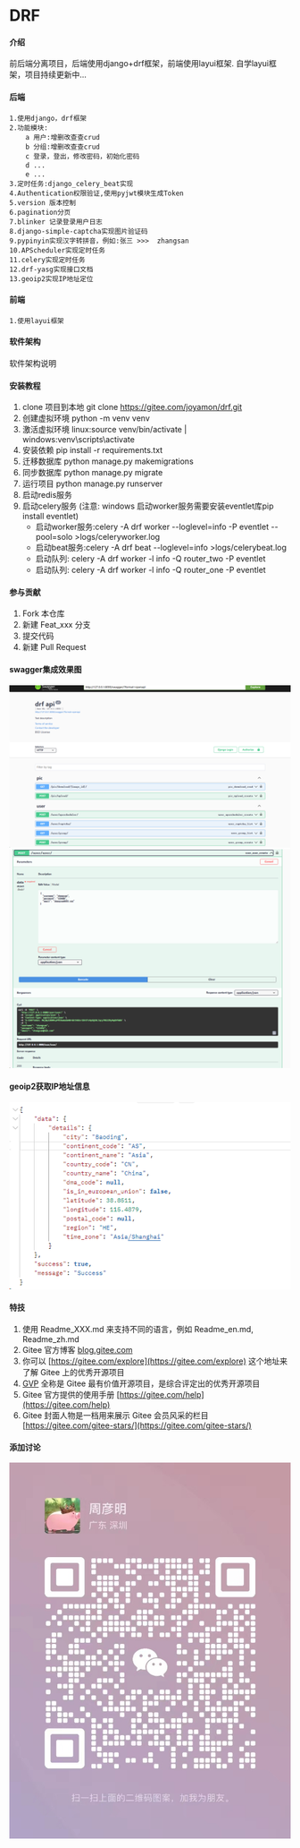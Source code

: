 # DRF

#### 介绍

前后端分离项目，后端使用django+drf框架，前端使用layui框架.
自学layui框架，项目持续更新中...
#### 后端
    1.使用django，drf框架
    2.功能模块:
        a 用户:增删改查查crud
        b 分组:增删改查查crud
        c 登录，登出，修改密码，初始化密码
        d ...
        e ...
    3.定时任务:django_celery_beat实现
    4.Authentication权限验证,使用pyjwt模块生成Token
    5.version 版本控制
    6.pagination分页
    7.blinker 记录登录用户日志
    8.django-simple-captcha实现图片验证码
    9.pypinyin实现汉字转拼音，例如:张三 >>>  zhangsan
    10.APScheduler实现定时任务
    11.celery实现定时任务
    12.drf-yasg实现接口文档
    13.geoip2实现IP地址定位

#### 前端
    1.使用layui框架
    

#### 软件架构

软件架构说明

#### 安装教程

1. clone 项目到本地 git clone https://gitee.com/joyamon/drf.git
2. 创建虚拟环境 python -m venv venv
3. 激活虚拟环境 linux:source venv/bin/activate | windows:venv\scripts\activate
4. 安装依赖 pip install -r requirements.txt
5. 迁移数据库 python manage.py makemigrations
6. 同步数据库 python manage.py migrate
7. 运行项目 python manage.py runserver
8. 启动redis服务
9. 启动celery服务 (注意: windows 启动worker服务需要安装eventlet库pip install eventlet)
   * 启动worker服务:celery -A  drf worker --loglevel=info -P eventlet --pool=solo >logs/celeryworker.log
   * 启动beat服务:celery -A  drf beat --loglevel=info >logs/celerybeat.log
   * 启动队列: celery -A drf worker -l info -Q router_two -P eventlet
   * 启动队列: celery -A drf worker -l info -Q router_one -P eventlet





#### 参与贡献

1. Fork 本仓库
2. 新建 Feat_xxx 分支
3. 提交代码
4. 新建 Pull Request

#### swagger集成效果图
![图片描述](swagger.png)
![图片描述](swagger_user.png)
#### geoip2获取IP地址信息
![图片描述](ip.png)
#### 特技

1. 使用 Readme\_XXX.md 来支持不同的语言，例如 Readme\_en.md, Readme\_zh.md
2. Gitee 官方博客 [blog.gitee.com](https://blog.gitee.com)
3. 你可以 [https://gitee.com/explore](https://gitee.com/explore) 这个地址来了解 Gitee 上的优秀开源项目
4. [GVP](https://gitee.com/gvp) 全称是 Gitee 最有价值开源项目，是综合评定出的优秀开源项目
5. Gitee 官方提供的使用手册 [https://gitee.com/help](https://gitee.com/help)
6. Gitee 封面人物是一档用来展示 Gitee 会员风采的栏目 [https://gitee.com/gitee-stars/](https://gitee.com/gitee-stars/)


#### 添加讨论
![图片描述](wechat.jpg)